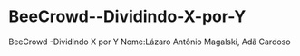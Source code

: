 # BeeCrowd--Dividindo-X-por-Y
BeeCrowd -Dividindo X por Y
Nome:Lázaro Antônio Magalski, Adã Cardoso
